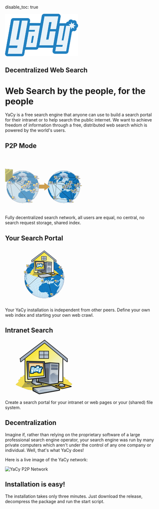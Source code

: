 disable_toc: true

<style>
body {
     background-image: url("img/YaCy_Network_Dark.png");
     background-repeat:no-repeat;
     background-size: 100%;
} 
</style>
<div class="jumbotron" style="background: none;"><div class="container">
  <img src="img/YaCyLogo2011_240.png" width="240">
  <h2>Decentralized Web Search</h2>
</div></div>
<script>
function setSpace() {
  w = window.innerWidth || document.documentElement.clientWidth || doc.getElementsByTagName('body')[0].clientWidth;
  jumbotron = document.getElementsByClassName('jumbotron')[0];
  jumbotron.style = 'background: none; margin-bottom: ' + (w * 0.4 - 340) + 'px;'
}
setSpace();
window.onresize = setSpace;
</script>

# Web Search by the people, for the people

YaCy is a free search engine that anyone can use to build a search portal for their intranet or to help search the public internet. We want to achieve freedom of information through a free, distributed web search which is powered by the world's users.

<div class="container">
      <div class="row">
        <div class="col-md-4">
          <h2>P2P Mode</h2>
	  <img src="img/usecase_freeworld.png">
          <p>Fully decentralized search network, all users are equal, no central, no search request storage, shared index.</p>
        </div>
        <div class="col-md-4">
          <h2>Your Search Portal</h2>
	  <img src="img/usecase_webportal.png">
          <p>Your YaCy installation is independent from other peers. Define your own web index and starting your own web crawl.</p>
       </div>
        <div class="col-md-4">
          <h2>Intranet Search</h2>
	  <img src="img/usecase_intranet.png">
          <p>Create a search portal for your intranet or web pages or your (shared) file system.</p>
        </div>
      </div>
</div>


## Decentralization
Imagine if, rather than relying on the proprietary software of a large professional search engine operator, your search engine was run by many private computers which aren't under the control of any one company or individual. Well, that's what YaCy does! 

Here is a live image of the YaCy network:

![YaCy P2P Network](https://yacy.searchlab.eu/NetworkPicture.png?width=960&height=720&bgcolor=111111&pal=10080&pol=10080)

## Installation is easy!

The installation takes only three minutes. Just download the release, decompress the package and run the start script.